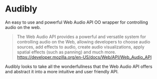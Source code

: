 # Audibly
An easy to use and powerful Web Audio API OO wrapper for controlling audio on the web.

> The Web Audio API provides a powerful and versatile system for controlling audio on the Web, allowing developers to choose audio sources, add effects to audio, create audio visualizations, apply spatial effects (such as panning)  and much more.
https://developer.mozilla.org/en-US/docs/Web/API/Web_Audio_API

Audibly looks to take all the wonderfullness that the Web Audio API offers and abstract it into a more intuitive and user friendly API.
